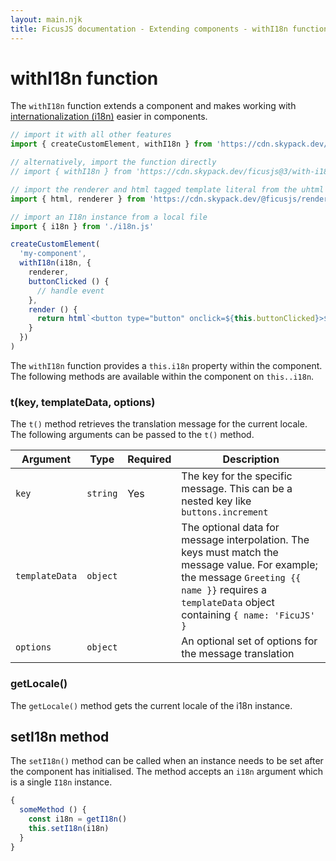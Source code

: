 ```yaml
---
layout: main.njk
title: FicusJS documentation - Extending components - withI18n function
---
```

# withI18n function

The `withI18n` function extends a component and makes working with [internationalization (i18n)](/i18n/) easier in components.

```js
// import it with all other features
import { createCustomElement, withI18n } from 'https://cdn.skypack.dev/ficusjs@3'

// alternatively, import the function directly
// import { withI18n } from 'https://cdn.skypack.dev/ficusjs@3/with-i18n'

// import the renderer and html tagged template literal from the uhtml renderer
import { html, renderer } from 'https://cdn.skypack.dev/@ficusjs/renderers@4/uhtml'

// import an I18n instance from a local file
import { i18n } from './i18n.js'

createCustomElement(
  'my-component',
  withI18n(i18n, {
    renderer,
    buttonClicked () {
      // handle event
    },
    render () {
      return html`<button type="button" onclick=${this.buttonClicked}>${this.i18n.t('buttons.increment')}</button>`
    }
  })
)
```

The `withI18n` function provides a `this.i18n` property within the component.
The following methods are available within the component on `this..i18n`.

### t(key, templateData, options)

The `t()` method retrieves the translation message for the current locale.
The following arguments can be passed to the `t()` method.

| Argument | Type | Required | Description                                                                                                                                                                              |
| --- | --- | --- | --- |
| `key` | `string` | Yes | The key for the specific message. This can be a nested key like `buttons.increment` |
| `templateData` | `object` | | The optional data for message interpolation. The keys must match the message value. For example; the message `Greeting {{ name }}` requires a `templateData` object containing `{ name: 'FicuJS' }` |
| `options` | `object` | | An optional set of options for the message translation |

### getLocale()

The `getLocale()` method gets the current locale of the i18n instance.

## setI18n method

The `setI18n()` method can be called when an instance needs to be set after the component has initialised.
The method accepts an `i18n` argument which is a single `I18n` instance.

```js
{
  someMethod () {
    const i18n = getI18n()
    this.setI18n(i18n)
  }
}
```
